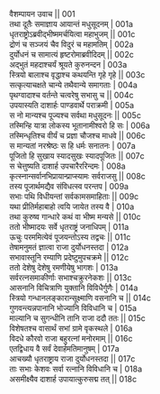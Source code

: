 वैशम्पायन उवाच ||	001    
तथा दूतैः समाज्ञाय आयान्तं मधुसूदनम् |	001a  
धृतराष्ट्रोऽब्रवीद्भीष्ममर्चयित्वा महाभुजम् ||	001c  
द्रोणं च सञ्जयं चैव विदुरं च महामतिम् |	002a  
दुर्योधनं च सामात्यं हृष्टरोमाब्रवीदिदम् ||	002c  
अद्भुतं महदाश्चर्यं श्रूयते कुरुनन्दन |	003a  
स्त्रियो बालाश्च वृद्धाश्च कथयन्ति गृहे गृहे ||	003c  
सत्कृत्याचक्षते चान्ये तथैवान्ये समागताः |	004a  
पृथग्वादाश्च वर्तन्ते चत्वरेषु सभासु च ||	004c  
उपयास्यति दाशार्हः पाण्डवार्थे पराक्रमी |	005a  
स नो मान्यश्च पूज्यश्च सर्वथा मधुसूदनः ||	005c  
तस्मिन्हि यात्रा लोकस्य भूतानामीश्वरो हि सः |	006a  
तस्मिन्धृतिश्च वीर्यं च प्रज्ञा चौजश्च माधवे ||	006c  
स मान्यतां नरश्रेष्ठः स हि धर्मः सनातनः |	007a  
पूजितो हि सुखाय स्यादसुखः स्यादपूजितः ||	007c  
स चेत्तुष्यति दाशार्ह उपचारैररिन्दमः |	008a  
कृत्स्नान्सर्वानभिप्रायान्प्राप्स्यामः सर्वराजसु ||	008c  
तस्य पूजार्थमद्यैव संविधत्स्व परन्तप |	009a  
सभाः पथि विधीयन्तां सर्वकामसमाहिताः ||	009c  
यथा प्रीतिर्महाबाहो त्वयि जायेत तस्य वै |	010a  
तथा कुरुष्व गान्धारे कथं वा भीष्म मन्यसे ||	010c  
ततो भीष्मादयः सर्वे धृतराष्ट्रं जनाधिपम् |	011a  
ऊचुः परममित्येवं पूजयन्तोऽस्य तद्वचः ||	011c  
तेषामनुमतं ज्ञात्वा राजा दुर्योधनस्तदा |	012a  
सभावास्तूनि रम्याणि प्रदेष्टुमुपचक्रमे ||	012c  
ततो देशेषु देशेषु रमणीयेषु भागशः |	013a  
सर्वरत्नसमाकीर्णाः सभाश्चक्रुरनेकशः ||	013c  
आसनानि विचित्राणि युक्तानि विविधैर्गुणैः |	014a  
स्त्रियो गन्धानलङ्कारान्सूक्ष्माणि वसनानि च ||	014c  
गुणवन्त्यन्नपानानि भोज्यानि विविधानि च |	015a  
माल्यानि च सुगन्धीनि तानि राजा ददौ ततः ||	015c  
विशेषतश्च वासार्थं सभां ग्रामे वृकस्थले |	016a  
विदधे कौरवो राजा बहुरत्नां मनोरमाम् ||	016c  
एतद्विधाय वै सर्वं देवार्हमतिमानुषम् |	017a  
आचख्यौ धृतराष्ट्राय राजा दुर्योधनस्तदा ||	017c  
ताः सभाः केशवः सर्वा रत्नानि विविधानि च |	018a  
असमीक्ष्यैव दाशार्ह उपायात्कुरुसद्म तत् ||	018c  
